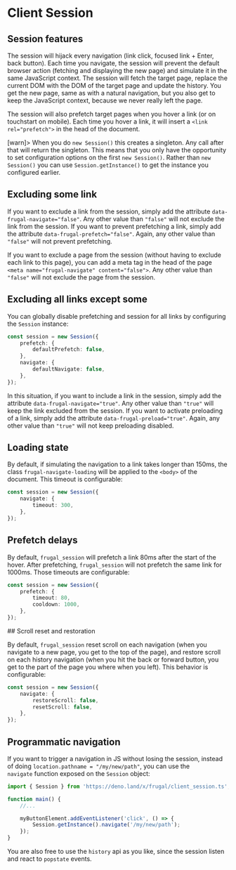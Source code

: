 # Client Session

## Session features

The session will hijack every navigation (link click, focused link + Enter, back button). Each time you navigate, the session will prevent the default browser action (fetching and displaying the new page) and simulate it in the same JavaScript context. The session will fetch the target page, replace the current DOM with the DOM of the target page and update the history. You get the new page, same as with a natural navigation, but you also get to keep the JavaScript context, because we never really left the page.

The session will also prefetch target pages when you hover a link (or on touchstart on mobile). Each time you hover a link, it will insert a `<link rel="prefetch">` in the head of the document.

[warn]> When you do `new Session()` this creates a singleton. Any call after that will return the singleton. This means that you only have the opportunity to set configuration options on the first `new Session()`. Rather than `new Session()` you can use `Session.getInstance()` to get the instance you configured earlier.

## Excluding some link

If you want to exclude a link from the session, simply add the attribute `data-frugal-navigate="false"`. Any other value than `"false"` will not exclude the link from the session. If you want to prevent prefetching a link, simply add the attribute `data-frugal-prefetch="false"`. Again, any other value than `"false"` will not prevent prefetching.

If you want to exclude a page from the session (without having to exclude each link to this page), you can add a meta tag in the head of the page `<meta name="frugal-navigate" content="false">`. Any other value than `"false"` will not exclude the page from the session.

## Excluding all links except some

You can globally disable prefetching and session for all links by configuring the `Session` instance:

```ts
const session = new Session({
    prefetch: {
        defaultPrefetch: false,
    },
    navigate: {
        defaultNavigate: false,
    },
});
```

In this situation, if you want to include a link in the session, simply add the attribute
`data-frugal-navigate="true"`. Any other value than `"true"` will keep the link excluded from the session. If you want to activate preloading of a link, simply add the attribute `data-frugal-preload="true"`. Again, any other value than `"true"` will not keep preloading disabled.

## Loading state

By default, if simulating the navigation to a link takes longer than 150ms, the class `frugal-navigate-loading` will be applied to the `<body>` of the document. This timeout is configurable:

```ts
const session = new Session({
    navigate: {
        timeout: 300,
    },
});
```

## Prefetch delays

By default, `frugal_session` will prefetch a link 80ms after the start of the hover. After prefetching, `frugal_session` will not prefetch the same link for 1000ms. Those timeouts are configurable:

```ts
const session = new Session({
    prefetch: {
        timeout: 80,
        cooldown: 1000,
    },
});
```

## Scroll reset and restoration

By default, `frugal_session` reset scroll on each navigation (when you navigate to a new page, you get to the top of the page), and restore scroll on each history navigation (when you hit the back or forward button, you get to the part of the page you where when you left). This behavior is configurable:

```ts
const session = new Session({
    navigate: {
        restoreScroll: false,
        resetScroll: false,
    },
});
```

## Programmatic navigation

If you want to trigger a navigation in JS without losing the session, instead of doing `location.pathname = "/my/new/path"`, you can use the `navigate` function exposed on the `Session` object:

```ts
import { Session } from 'https://deno.land/x/frugal/client_session.ts';

function main() {
    //...

    myButtonElement.addEventListener('click', () => {
        Session.getInstance().navigate('/my/new/path');
    });
}
```

You are also free to use the `history` api as you like, since the session listen and react to `popstate` events.
